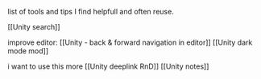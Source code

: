 list of tools and tips I find helpfull and often reuse.

[[Unity search]]

improve editor:
[[Unity - back & forward navigation in editor]]
[[Unity dark mode mod]]


i want to use this more
[[Unity deeplink RnD]]
[[Unity notes]]
